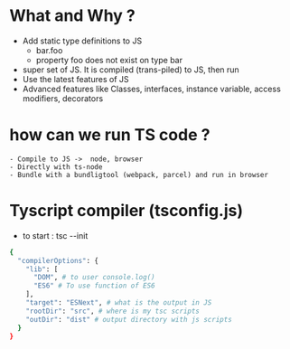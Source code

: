 # What and Why ?
- Add static type definitions to JS
    - bar.foo
    - property foo does not exist on type bar
- super set of JS. It is compiled (trans-piled) to JS, then run
- Use the latest features of JS
- Advanced features like Classes, interfaces, instance variable, access modifiers, decorators

# how can we run TS code ? 
    - Compile to JS ->  node, browser
    - Directly with ts-node
    - Bundle with a bundligtool (webpack, parcel) and run in browser

# Tyscript compiler (tsconfig.js)
- to start : tsc --init
```bash
{
  "compilerOptions": {
    "lib": [
      "DOM", # to user console.log()
      "ES6" # To use function of ES6
    ],
    "target": "ESNext", # what is the output in JS
    "rootDir": "src", # where is my tsc scripts
    "outDir": "dist" # output directory with js scripts
  }
}
```